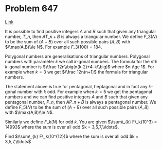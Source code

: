 # Problem 647

[Link](https://projecteuler.net/problem=647)

It is possible to find positive integers $A$ and $B$ such that given any triangular number, $T\_n$, then $AT\_n +B$ is always a triangular number. We define $F\_3(N)$ to be the sum of $(A+B)$ over all such possible pairs $(A,B)$ with $\\max(A,B)\\le N$. For example $F\_3(100) = 184$. 

Polygonal numbers are generalisations of triangular numbers. Polygonal numbers with parameter $k$ we call $k$-gonal numbers. The formula for the $n$th $k$-gonal number is $\\frac 12n\\big(n(k-2)+4-k\\big)$ where $n \\ge 1$. For example when $k = 3$ we get $\\frac 12n(n+1)$ the formula for triangular numbers. 

The statement above is true for pentagonal, heptagonal and in fact any $k$-gonal number with $k$ odd. For example when $k=5$ we get the pentagonal numbers and we can find positive integers $A$ and $B$ such that given any pentagonal number, $P\_n$, then $AP\_n+B$ is always a pentagonal number. We define $F\_5(N)$ to be the sum of $(A+B)$ over all such possible pairs $(A,B)$ with $\\max(A,B)\\le N$. 

Similarly we define $F\_k(N)$ for odd $k$. You are given $\\sum\_{k} F\_k(10^3) = 14993$ where the sum is over all odd $k = 3,5,7,\\ldots$. 

Find $\\sum\_{k} F\_k(10^{12})$ where the sum is over all odd $k = 3,5,7,\\ldots$